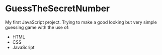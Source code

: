 # GuessTheSecretNumber

My first JavaScript project.
Trying to make a good looking but very simple guessing game with the use of:

- HTML
- CSS
- JavaScript

